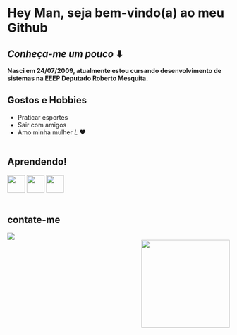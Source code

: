 # Hey Man, seja bem-vindo(a) ao meu Github
 ## *Conheça-me um pouco* ⬇
 
<strong>Nasci em 24/07/2009, atualmente estou cursando desenvolvimento de sistemas na EEEP Deputado Roberto Mesquita.</strong>
<br>
## Gostos e Hobbies
- Praticar esportes
- Sair com amigos
- Amo minha mulher *L* ❤
  <br>
    <br>
## Aprendendo!
<div>
  <img loading="lazy" src="https://cdn.jsdelivr.net/gh/devicons/devicon@latest/icons/html5/html5-original-wordmark.svg" width:"40" height="40" />
  <img loading="lazy" src="https://cdn.jsdelivr.net/gh/devicons/devicon@latest/icons/css3/css3-original-wordmark.svg" width:"40" height="40" />
  <img loading="lazy" src="https://cdn.jsdelivr.net/gh/devicons/devicon@latest/icons/javascript/javascript-original.svg" width:"40" height="40" />
</div>
      <br>

## contate-me
<div>
 <a href="https://www.instagram.com/emanoelzzs/" target="_blank"><img loading="lazy" src="https://img.shields.io/badge/Instagram-E4405F?style=for-the-badge&logo=instagram&logoColor=white"></a>
</div>
 <img align="right" width="200" src="https://media.tenor.com/h-rOvsfGExUAAAAM/dexter-flabbergasted.gif"/>




